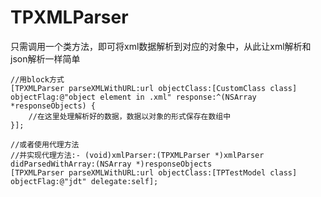 # TPXMLParser
只需调用一个类方法，即可将xml数据解析到对应的对象中，从此让xml解析和json解析一样简单

    //用block方式
    [TPXMLParser parseXMLWithURL:url objectClass:[CustomClass class] objectFlag:@"object element in .xml" response:^(NSArray *responseObjects) {
        //在这里处理解析好的数据，数据以对象的形式保存在数组中
    }];
    
    //或者使用代理方法
    //并实现代理方法:- (void)xmlParser:(TPXMLParser *)xmlParser didParsedWithArray:(NSArray *)responseObjects
    [TPXMLParser parseXMLWithURL:url objectClass:[TPTestModel class] objectFlag:@"jdt" delegate:self];
